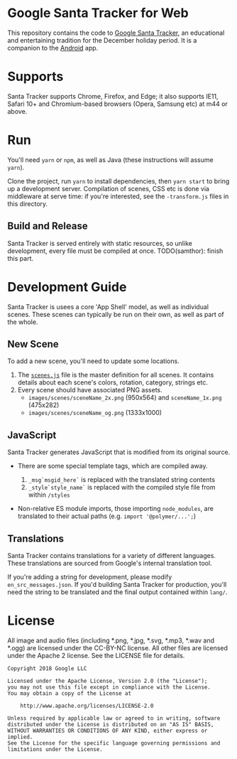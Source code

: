# Google Santa Tracker for Web

This repository contains the code to [Google Santa Tracker](https://santatracker.google.com), an educational and entertaining tradition for the December holiday period.
It is a companion to the [Android](https://github.com/google/santa-tracker-android) app.

# Supports

Santa Tracker supports Chrome, Firefox, and Edge; it also supports IE11, Safari 10+ and Chromium-based browsers (Opera, Samsung etc) at m44 or above.

# Run

You'll need `yarn` or `npm`, as well as Java (these instructions will assume `yarn`).

Clone the project, run `yarn` to install dependencies, then `yarn start` to bring up a development server.
Compilation of scenes, CSS etc is done via middleware at serve time: if you're interested, see the `-transform.js` files in this directory.

## Build and Release

Santa Tracker is served entirely with static resources, so unlike development, every file must be compiled at once.
TODO(samthor): finish this part.

# Development Guide

Santa Tracker is usees a core 'App Shell' model, as well as individual scenes.
These scenes can typically be run on their own, as well as part of the whole.

## New Scene

To add a new scene, you'll need to update some locations.

1. The [`scenes.js`](scenes.js) file is the master definition for all scenes.
   It contains details about each scene's colors, rotation, category, strings etc.
2. Every scene should have associated PNG assets.
   * `images/scenes/sceneName_2x.png` (950x564) and `sceneName_1x.png` (475x282)
   * `images/scenes/sceneName_og.png` (1333x1000)

## JavaScript

Santa Tracker generates JavaScript that is modified from its original source.

* There are some special template tags, which are compiled away.
  1. ``_msg`msgid_here`​`` is replaced with the translated string contents
  2. ``_style`style_name`​`` is replaced with the compiled style file from within `/styles`

* Non-relative ES module imports, those importing `node_modules`, are translated to their actual paths (e.g. `import '@polymer/...';`)

## Translations

Santa Tracker contains translations for a variety of different languages.
These translations are sourced from Google's internal translation tool.

If you're adding a string for development, please modify `en_src_messages.json`.
If you'd building Santa Tracker for production, you'll need the string to be translated and the final output contained within `lang/`.

# License

All image and audio files (including *.png, *.jpg, *.svg, *.mp3, *.wav 
and *.ogg) are licensed under the CC-BY-NC license. All other files are 
licensed under the Apache 2 license. See the LICENSE file for details.

    Copyright 2018 Google LLC
    
    Licensed under the Apache License, Version 2.0 (the "License");
    you may not use this file except in compliance with the License.
    You may obtain a copy of the License at
    
        http://www.apache.org/licenses/LICENSE-2.0
    
    Unless required by applicable law or agreed to in writing, software
    distributed under the License is distributed on an "AS IS" BASIS,
    WITHOUT WARRANTIES OR CONDITIONS OF ANY KIND, either express or implied.
    See the License for the specific language governing permissions and
    limitations under the License.
